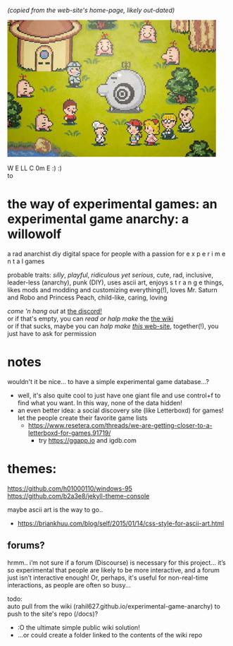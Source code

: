 *(copied from the web-site's home-page, likely out-dated)*

![](docs/earthbound-mr-saturns.jpg?raw=true)

W E LL C 0m E :) :)  
to  
# the way of experimental games: an experimental game anarchy: a willowolf
a rad anarchist diy digital space for people with a passion for e x p e r i m e n t a l games

probable traits: *silly*, *playful*, *ridiculous yet serious*, cute, rad, inclusive, leader-less (anarchy), punk (DIY), uses ascii art, enjoys s t r a n g e things, likes mods and modding and customizing everything(!), loves Mr. Saturn and Robo and Princess Peach, child-like, caring, loving

*come 'n hang out* at [the discord!](https://discord.gg/BsUq9n3)  
or if that's empty, you can *read or halp make* the [the wiki](https://github.com/Rahil627/experimental-game-anarchy/wiki)  
or if that sucks, maybe you can *halp make* [*this* web-site](https://github.com/Rahil627/experimental-game-anarchy/), together(!), you just have to ask for permission

# notes
wouldn't it be nice... to have a simple experimental game database...?    
  - well, it's also quite cool to just have one giant file and use control+f to find what you want. In this way, none of the data hidden!
  - an even better idea: a social discovery site (like Letterboxd) for games! let the people create their favorite game lists
    - https://www.resetera.com/threads/we-are-getting-closer-to-a-letterboxd-for-games.91719/
      - try https://ggapp.io and igdb.com

# themes:
https://github.com/h01000110/windows-95
https://github.com/b2a3e8/jekyll-theme-console

maybe ascii art is the way to go..
  - https://briankhuu.com/blog/self/2015/01/14/css-style-for-ascii-art.html

## forums?
hrmm.. i’m not sure if a forum (Discourse) is necessary for this project… it’s so experimental that people are likely to be more interactive, and a forum just isn’t interactive enough! Or, perhaps, it's useful for non-real-time interactions, as people are often so busy...

todo:  
auto pull from the wiki (rahil627.github.io/experimental-game-anarchy) to push to the site's repo (/docs)?
  - :O the ultimate simple public wiki solution!
  - ...or could create a folder linked to the contents of the wiki repo

